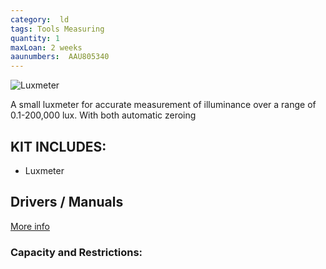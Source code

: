 ```yaml
---
category:  ld
tags: Tools Measuring
quantity: 1
maxLoan: 2 weeks
aaunumbers:  AAU805340
---
```

![Luxmeter](https://www.hagner.se/media/products/productImages/EC1-EC1-EC1_frilagd.jpg)

A small luxmeter for accurate measurement of illuminance over a range of 0.1-200,000 lux.  With both automatic zeroing
## KIT INCLUDES:
-  Luxmeter

## Drivers / Manuals
[More info](https://www.hagner.se/products/detail/1/)



### Capacity and Restrictions:
